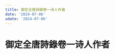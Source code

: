 ```yaml
---
title: 御定全唐詩錄卷一诗人作者
date: '2024-07-06'
udate: '2024-07-06'
---
```

# 御定全唐詩錄卷一诗人作者

<AuthorPage :authorMap="authorMap" :chapternum="1" />

<script setup>
const chapter = '卷一';
import authorMap from '/data/qtsl/卷一/author.json'
</script>
